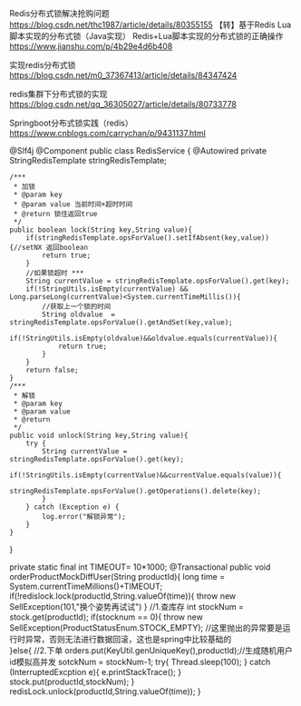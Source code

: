 Redis分布式锁解决抢购问题
https://blog.csdn.net/thc1987/article/details/80355155
【转】基于Redis Lua脚本实现的分布式锁（Java实现）
Redis+Lua脚本实现的分布式锁的正确操作
https://www.jianshu.com/p/4b29e4d6b408

实现redis分布式锁
https://blog.csdn.net/m0_37367413/article/details/84347424


redis集群下分布式锁的实现
https://blog.csdn.net/qq_36305027/article/details/80733778


Springboot分布式锁实践（redis）
https://www.cnblogs.com/carrychan/p/9431137.html

@Slf4j
@Component
public class RedisService {
    @Autowired
    private StringRedisTemplate stringRedisTemplate;


    /***
     * 加锁
     * @param key
     * @param value 当前时间+超时时间
     * @return 锁住返回true
     */
    public boolean lock(String key,String value){
        if(stringRedisTemplate.opsForValue().setIfAbsent(key,value)){//setNX 返回boolean
            return true;
        }
        //如果锁超时 ***
        String currentValue = stringRedisTemplate.opsForValue().get(key);
        if(!StringUtils.isEmpty(currentValue) && Long.parseLong(currentValue)<System.currentTimeMillis()){
            //获取上一个锁的时间
            String oldvalue  = stringRedisTemplate.opsForValue().getAndSet(key,value);
            if(!StringUtils.isEmpty(oldvalue)&&oldvalue.equals(currentValue)){
                return true;
            }
        }
        return false;
    }
    /***
     * 解锁
     * @param key
     * @param value
     * @return
     */
    public void unlock(String key,String value){
        try {
            String currentValue = stringRedisTemplate.opsForValue().get(key);
            if(!StringUtils.isEmpty(currentValue)&&currentValue.equals(value)){
                stringRedisTemplate.opsForValue().getOperations().delete(key);
            }
        } catch (Exception e) {
            log.error("解锁异常");
        }
    }
}



private static final int TIMEOUT= 10*1000;
@Transactional
public void orderProductMockDiffUser(String productId){
     long time = System.currentTimeMillions()+TIMEOUT;
   if(!redislock.lock(productId,String.valueOf(time)){
    throw new SellException(101,"换个姿势再试试")
    }
    //1.查库存
    int stockNum  = stock.get(productId);
    if(stocknum == 0){
        throw new SellException(ProductStatusEnum.STOCK_EMPTY);
        //这里抛出的异常要是运行时异常，否则无法进行数据回滚，这也是spring中比较基础的   
    }else{
        //2.下单
        orders.put(KeyUtil.genUniqueKey(),productId);//生成随机用户id模拟高并发
        sotckNum = stockNum-1;
        try{
            Thread.sleep(100);
        } catch (InterruptedExcption e){
            e.printStackTrace();
        }
        stock.put(productId,stockNum);
    }
    redisLock.unlock(productId,String.valueOf(time));
}